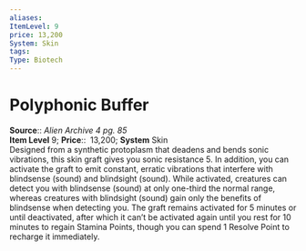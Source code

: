 ```yaml
---
aliases: 
ItemLevel: 9
price: 13,200
System: Skin
tags: 
Type: Biotech
---
```


# Polyphonic Buffer

**Source**:: _Alien Archive 4 pg. 85_  
**Item Level** 9;
**Price**::  13,200; **System** Skin  
Designed from a synthetic protoplasm that deadens and bends sonic vibrations, this skin graft gives you sonic resistance 5. In addition, you can activate the graft to emit constant, erratic vibrations that interfere with blindsense (sound) and blindsight (sound). While activated, creatures can detect you with blindsense (sound) at only one-third the normal range, whereas creatures with blindsight (sound) gain only the benefits of blindsense when detecting you. The graft remains activated for 5 minutes or until deactivated, after which it can’t be activated again until you rest for 10 minutes to regain Stamina Points, though you can spend 1 Resolve Point to recharge it immediately.
